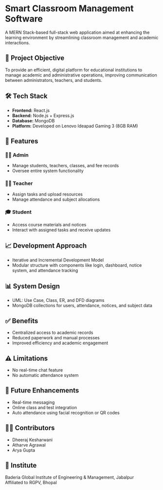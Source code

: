 # Smart Classroom Management Software

A MERN Stack-based full-stack web application aimed at enhancing the learning environment by streamlining classroom management and academic interactions.

## 📌 Project Objective
To provide an efficient, digital platform for educational institutions to manage academic and administrative operations, improving communication between administrators, teachers, and students.

## 🛠️ Tech Stack
- **Frontend:** React.js
- **Backend:** Node.js + Express.js
- **Database:** MongoDB
- **Platform:** Developed on Lenovo Ideapad Gaming 3 (8GB RAM)

## 🚀 Features

### 👨‍💼 Admin
- Manage students, teachers, classes, and fee records
- Oversee entire system functionality

### 👩‍🏫 Teacher
- Assign tasks and upload resources
- Manage attendance and subject allocations

### 🎓 Student
- Access course materials and notices
- Interact with assigned tasks and receive updates

## 📈 Development Approach
- Iterative and Incremental Development Model
- Modular structure with components like login, dashboard, notice system, and attendance tracking

## 📊 System Design
- UML: Use Case, Class, ER, and DFD diagrams
- MongoDB collections for users, attendance, notices, and subject data

## ✅ Benefits
- Centralized access to academic records
- Reduced paperwork and manual processes
- Improved efficiency and academic engagement

## ⚠️ Limitations
- No real-time chat feature
- No automatic attendance system

## 🔮 Future Enhancements
- Real-time messaging
- Online class and test integration
- Auto attendance using facial recognition or QR codes

## 👨‍💻 Contributors
- Dheeraj Kesharwani  
- Atharve Agrawal  
- Arya Gupta

## 🏫 Institute
Baderia Global Institute of Engineering & Management, Jabalpur  
Affiliated to RGPV, Bhopal
